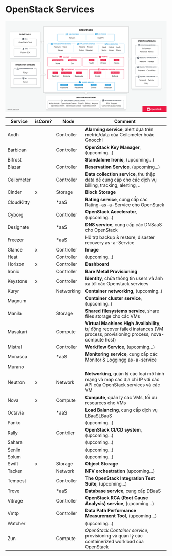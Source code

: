 # OpenStack Services

![OpenStack Services](img/openstack-map-v20210201.svg)

| Service | isCore? | Node | Comment |
| --- | --- | --- | --- |
| Aodh | | Controller | **Alarming service**, alert dựa trên metric/data của Ceilometer hoặc Gnocchi |
| Barbican | | Controller | **OpenStack Key Manager**, (upcoming...) |
| Bifrost | | | **Standalone Ironic**, (upcoming...) |
| Blazar | | Controller | **Reservation Service**, (upcoming...) |
| Ceilometer | | Controller | **Data collection service**, thu thập data để cung cấp cho các dịch vụ billing, tracking, alerting, .. |
| Cinder | x | Storage | **Block Storage** |
| CloudKitty | | \*aaS | **Rating service**, cung cấp các Rating-as-a-Service cho OpenStack |
| Cyborg | | Controller | **OpenStack Accelerator**, (upcoming...) |
| Designate | | \*aaS | **DNS service**, cung cấp các DNSaaS cho OpenStack |
| Freezer | | \*aaS | Hỗ trợ backup & restore, disaster recovery as-a-Service |
| Glance | x | Controller | **Image** |
| Heat | | Controller | (upcoming...) |
| Horizon | x | Controller | **Dashboard** |
| Ironic | | Controller | **Bare Metal Provisioning** |
| Keystone | x | Controller | **Identity**, chứa thông tin users và ánh xạ tới các Openstack services |
| Kuryr | | Networking | **Container networking**, (upcoming..) |
| Magnum | | | **Container cluster service**, (upcoming..) |
| Manila | | Storage | **Shared filesystems service**, share files storage cho các VMs |
| Masakari | | Compute | **Virtual Machines High Availability**, tự động recover failed instances (VM process, provisioning process, nova-compute host)|
| Mistral | | Controller | **Workflow Service**, (upcoming...) |
| Monasca | | \*aaS | **Monitoring service**, cung cấp các Monitor & Loggingg as-a-service |
| Murano | | | |
| Neutron | x | Network | **Networking**, quản lý các loại mô hình mạng và map các địa chỉ IP với các API của OpenStack services và các VM |
| Nova | x | Compute | **Compute**, quản lý các VMs, tối ưu resources cho VMs |
| Octavia | | \*aaS | **Load Balancing**, cung cấp dịch vụ LBaaSLBaaS |
| Panko | | | (upcoming...) |
| Rally | | Contrller | **OpenStack CI/CD system**, (upcoming...) |
| Sahara | | | (upcoming...) |
| Senlin | | | (upcoming...) |
| Solum | | | (upcoming...) |
| Swift | x | Storage | **Object Storage** |
| Tacker | | Network | **NFV orchestration** (upcoming...) |
| Tempest | | Controller | **The OpenStack Integration Test Suite**, (upcoming...) |
| Trove | | \*aaS | **Database service**, cung cấp DBaaS |
| Vitrage | | Controller | **OpenStack RCA (Root Cause Analysis) service**, (upcoming...) |
| Vmtp | | Controller | **Data Path Performance Measurement Tool**, (upcoming...) |
| Watcher | | | (upcoming...) |
| Zun | | Compute | *OpenStack Container service*, provisioning và quản lý các containerized workload của OpenStack |